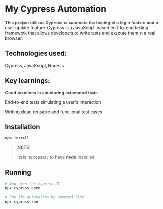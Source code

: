 # My Cypress Automation

This project utilizes Cypress to automate the testing of a login feature and a user update feature. Cypress is a JavaScript-based end-to-end testing framework that allows developers to write tests and execute them in a real browser.

## **Technologies used:**
Cypress, JavaScript, Node.js

## **Key learnings:**

Good practices in structuring automated tests

End-to-end tests simulating a user's interaction

Writing clear, reusable and functional test cases

## Installation
```bash
npm install
```
> **NOTE:**
>
> its is necessary to have **node** installed

## Running
```bash
# You open the Cypress UI
npx cypress open

# Run the automation by command line
npx cypress run
```
